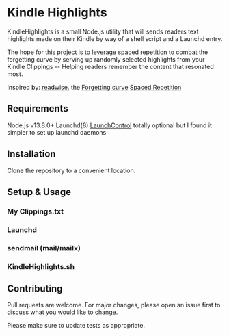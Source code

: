 # Kindle Highlights

KindleHighlights is a small Node.js utility that will sends readers text highlights made on their Kindle by way of a shell script and a Launchd entry.

The hope for this project is to leverage spaced repetition to combat the forgetting curve by serving up randomly selected highlights from your Kindle Clippings -- Helping readers remember the content that resonated most.

Inspired by:
[readwise.](https://readwise.io/)
the [Forgetting curve](https://en.wikipedia.org/wiki/Forgetting_curve)
[Spaced Repetition](https://en.wikipedia.org/wiki/Spaced_repetition)

##  Requirements

Node.js v13.8.0+
Launchd(8)
[LaunchControl](https://www.soma-zone.com/LaunchControl/) totally optional but I found it simpler to set up launchd daemons 

## Installation

Clone the repository to a convenient location.

## Setup & Usage

### My Clippings.txt

### Launchd

### sendmail (mail/mailx)

### KindleHighlights.sh

## Contributing
Pull requests are welcome. For major changes, please open an issue first to discuss what you would like to change.

Please make sure to update tests as appropriate.
